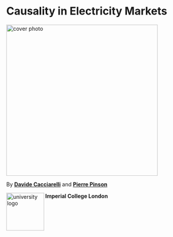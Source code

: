 # Causality in Electricity Markets

<img src="logo_thick_v2.png" alt="cover photo" align="center" width="400px"/>

By [**Davide Cacciarelli**](https://sites.google.com/view/dcacciarelli) and [**Pierre Pinson**](https://pierrepinson.com/)

<img src="jpeg" alt="university logo" align="left" width="100px"/> **Imperial College London**

